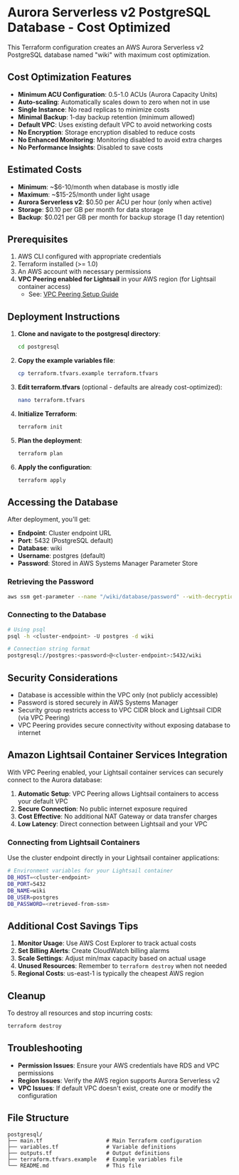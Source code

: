 # Aurora Serverless v2 PostgreSQL Database - Cost Optimized

This Terraform configuration creates an AWS Aurora Serverless v2 PostgreSQL database named "wiki" with maximum cost optimization.

## Cost Optimization Features

- **Minimum ACU Configuration**: 0.5-1.0 ACUs (Aurora Capacity Units)
- **Auto-scaling**: Automatically scales down to zero when not in use
- **Single Instance**: No read replicas to minimize costs
- **Minimal Backup**: 1-day backup retention (minimum allowed)
- **Default VPC**: Uses existing default VPC to avoid networking costs
- **No Encryption**: Storage encryption disabled to reduce costs
- **No Enhanced Monitoring**: Monitoring disabled to avoid extra charges
- **No Performance Insights**: Disabled to save costs

## Estimated Costs

- **Minimum**: ~$6-10/month when database is mostly idle
- **Maximum**: ~$15-25/month under light usage
- **Aurora Serverless v2**: $0.50 per ACU per hour (only when active)
- **Storage**: $0.10 per GB per month for data storage
- **Backup**: $0.021 per GB per month for backup storage (1 day retention)

## Prerequisites

1. AWS CLI configured with appropriate credentials
2. Terraform installed (>= 1.0)
3. An AWS account with necessary permissions
4. **VPC Peering enabled for Lightsail** in your AWS region (for Lightsail container access)
   - See: [VPC Peering Setup Guide](https://docs.aws.amazon.com/lightsail/latest/userguide/lightsail-how-to-set-up-vpc-peering-with-aws-resources.html)

## Deployment Instructions

1. **Clone and navigate to the postgresql directory**:
   ```bash
   cd postgresql
   ```

2. **Copy the example variables file**:
   ```bash
   cp terraform.tfvars.example terraform.tfvars
   ```

3. **Edit terraform.tfvars** (optional - defaults are already cost-optimized):
   ```bash
   nano terraform.tfvars
   ```

4. **Initialize Terraform**:
   ```bash
   terraform init
   ```

5. **Plan the deployment**:
   ```bash
   terraform plan
   ```

6. **Apply the configuration**:
   ```bash
   terraform apply
   ```

## Accessing the Database

After deployment, you'll get:
- **Endpoint**: Cluster endpoint URL
- **Port**: 5432 (PostgreSQL default)
- **Database**: wiki
- **Username**: postgres (default)
- **Password**: Stored in AWS Systems Manager Parameter Store

### Retrieving the Password

```bash
aws ssm get-parameter --name "/wiki/database/password" --with-decryption --query 'Parameter.Value' --output text
```

### Connecting to the Database

```bash
# Using psql
psql -h <cluster-endpoint> -U postgres -d wiki

# Connection string format
postgresql://postgres:<password>@<cluster-endpoint>:5432/wiki
```

## Security Considerations

- Database is accessible within the VPC only (not publicly accessible)
- Password is stored securely in AWS Systems Manager
- Security group restricts access to VPC CIDR block and Lightsail CIDR (via VPC Peering)
- VPC Peering provides secure connectivity without exposing database to internet

## Amazon Lightsail Container Services Integration

With VPC Peering enabled, your Lightsail container services can securely connect to the Aurora database:

1. **Automatic Setup**: VPC Peering allows Lightsail containers to access your default VPC
2. **Secure Connection**: No public internet exposure required
3. **Cost Effective**: No additional NAT Gateway or data transfer charges
4. **Low Latency**: Direct connection between Lightsail and your VPC

### Connecting from Lightsail Containers

Use the cluster endpoint directly in your Lightsail container applications:

```bash
# Environment variables for your Lightsail container
DB_HOST=<cluster-endpoint>
DB_PORT=5432
DB_NAME=wiki
DB_USER=postgres
DB_PASSWORD=<retrieved-from-ssm>
```

## Additional Cost Savings Tips

1. **Monitor Usage**: Use AWS Cost Explorer to track actual costs
2. **Set Billing Alerts**: Create CloudWatch billing alarms
3. **Scale Settings**: Adjust min/max capacity based on actual usage
4. **Unused Resources**: Remember to `terraform destroy` when not needed
5. **Regional Costs**: us-east-1 is typically the cheapest AWS region

## Cleanup

To destroy all resources and stop incurring costs:

```bash
terraform destroy
```

## Troubleshooting

- **Permission Issues**: Ensure your AWS credentials have RDS and VPC permissions
- **Region Issues**: Verify the AWS region supports Aurora Serverless v2
- **VPC Issues**: If default VPC doesn't exist, create one or modify the configuration

## File Structure

```
postgresql/
├── main.tf                    # Main Terraform configuration
├── variables.tf               # Variable definitions
├── outputs.tf                 # Output definitions
├── terraform.tfvars.example   # Example variables file
└── README.md                  # This file
```